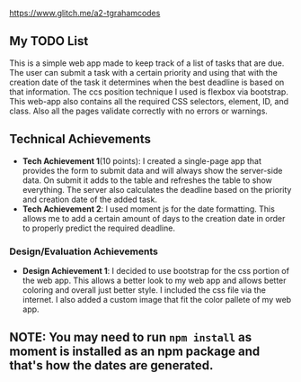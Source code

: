 https://www.glitch.me/a2-tgrahamcodes

## My TODO List
This is a simple web app made to keep track of a list of tasks that are due. The user can submit a task with a certain priority and using that with the creation date of the task it determines when the best deadline is based on that information. The ccs position technique I used is flexbox via bootstrap. This web-app also contains all the required CSS selectors, element, ID, and class. Also all the pages validate correctly with no errors or warnings.

## Technical Achievements
- **Tech Achievement 1**(10 points): I created a single-page app that provides the form to submit data and will always show the server-side data. On submit it adds to the table and refreshes the table to show everything. The server also calculates the deadline based on the priority and creation date of the added task.
- **Tech Achievement 2**: I used moment js for the date formatting. This allows me to add a certain amount of days to the creation date in order to properly predict the required deadline.

### Design/Evaluation Achievements
- **Design Achievement 1**: I decided to use bootstrap for the css portion of the web app. This allows a better look to my web app and allows better coloring and overall just better style. I included the css file via the internet. I also added a custom image that fit the color pallete of my web app.

## NOTE: You may need to run `npm install` as moment is installed as an npm package and that's how the dates are generated.
